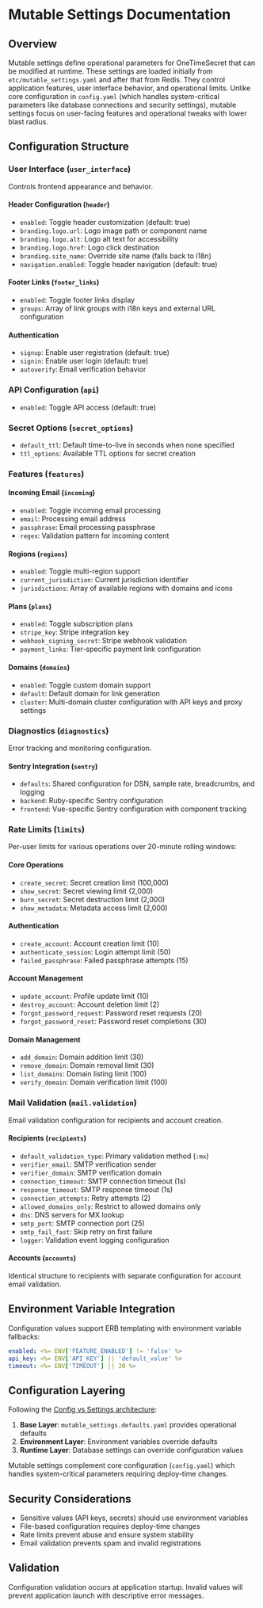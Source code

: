 # Mutable Settings Documentation

## Overview

Mutable settings define operational parameters for OneTimeSecret that can be modified at runtime. These settings are loaded initially from `etc/mutable_settings.yaml` and after that from Redis. They control application features, user interface behavior, and operational limits. Unlike core configuration in `config.yaml` (which handles system-critical parameters like database connections and security settings), mutable settings focus on user-facing features and operational tweaks with lower blast radius.

## Configuration Structure

### User Interface (`user_interface`)

Controls frontend appearance and behavior.

#### Header Configuration (`header`)
- `enabled`: Toggle header customization (default: true)
- `branding.logo.url`: Logo image path or component name
- `branding.logo.alt`: Logo alt text for accessibility
- `branding.logo.href`: Logo click destination
- `branding.site_name`: Override site name (falls back to i18n)
- `navigation.enabled`: Toggle header navigation (default: true)

#### Footer Links (`footer_links`)
- `enabled`: Toggle footer links display
- `groups`: Array of link groups with i18n keys and external URL configuration

#### Authentication
- `signup`: Enable user registration (default: true)
- `signin`: Enable user login (default: true)
- `autoverify`: Email verification behavior

### API Configuration (`api`)
- `enabled`: Toggle API access (default: true)

### Secret Options (`secret_options`)
- `default_ttl`: Default time-to-live in seconds when none specified
- `ttl_options`: Available TTL options for secret creation

### Features (`features`)

#### Incoming Email (`incoming`)
- `enabled`: Toggle incoming email processing
- `email`: Processing email address
- `passphrase`: Email processing passphrase
- `regex`: Validation pattern for incoming content

#### Regions (`regions`)
- `enabled`: Toggle multi-region support
- `current_jurisdiction`: Current jurisdiction identifier
- `jurisdictions`: Array of available regions with domains and icons

#### Plans (`plans`)
- `enabled`: Toggle subscription plans
- `stripe_key`: Stripe integration key
- `webhook_signing_secret`: Stripe webhook validation
- `payment_links`: Tier-specific payment link configuration

#### Domains (`domains`)
- `enabled`: Toggle custom domain support
- `default`: Default domain for link generation
- `cluster`: Multi-domain cluster configuration with API keys and proxy settings

### Diagnostics (`diagnostics`)

Error tracking and monitoring configuration.

#### Sentry Integration (`sentry`)
- `defaults`: Shared configuration for DSN, sample rate, breadcrumbs, and logging
- `backend`: Ruby-specific Sentry configuration
- `frontend`: Vue-specific Sentry configuration with component tracking

### Rate Limits (`limits`)

Per-user limits for various operations over 20-minute rolling windows:

#### Core Operations
- `create_secret`: Secret creation limit (100,000)
- `show_secret`: Secret viewing limit (2,000)
- `burn_secret`: Secret destruction limit (2,000)
- `show_metadata`: Metadata access limit (2,000)

#### Authentication
- `create_account`: Account creation limit (10)
- `authenticate_session`: Login attempt limit (50)
- `failed_passphrase`: Failed passphrase attempts (15)

#### Account Management
- `update_account`: Profile update limit (10)
- `destroy_account`: Account deletion limit (2)
- `forgot_password_request`: Password reset requests (20)
- `forgot_password_reset`: Password reset completions (30)

#### Domain Management
- `add_domain`: Domain addition limit (30)
- `remove_domain`: Domain removal limit (30)
- `list_domains`: Domain listing limit (100)
- `verify_domain`: Domain verification limit (100)

### Mail Validation (`mail.validation`)

Email validation configuration for recipients and account creation.

#### Recipients (`recipients`)
- `default_validation_type`: Primary validation method (`:mx`)
- `verifier_email`: SMTP verification sender
- `verifier_domain`: SMTP verification domain
- `connection_timeout`: SMTP connection timeout (1s)
- `response_timeout`: SMTP response timeout (1s)
- `connection_attempts`: Retry attempts (2)
- `allowed_domains_only`: Restrict to allowed domains only
- `dns`: DNS servers for MX lookup
- `smtp_port`: SMTP connection port (25)
- `smtp_fail_fast`: Skip retry on first failure
- `logger`: Validation event logging configuration

#### Accounts (`accounts`)
Identical structure to recipients with separate configuration for account email validation.

## Environment Variable Integration

Configuration values support ERB templating with environment variable fallbacks:

```yaml
enabled: <%= ENV['FEATURE_ENABLED'] != 'false' %>
api_key: <%= ENV['API_KEY'] || 'default_value' %>
timeout: <%= ENV['TIMEOUT'] || 30 %>
```

## Configuration Layering

Following the [Config vs Settings architecture](../architecture/config-vs-settings.md):

1. **Base Layer**: `mutable_settings.defaults.yaml` provides operational defaults
2. **Environment Layer**: Environment variables override defaults
3. **Runtime Layer**: Database settings can override configuration values

Mutable settings complement core configuration (`config.yaml`) which handles system-critical parameters requiring deploy-time changes.

## Security Considerations

- Sensitive values (API keys, secrets) should use environment variables
- File-based configuration requires deploy-time changes
- Rate limits prevent abuse and ensure system stability
- Email validation prevents spam and invalid registrations

## Validation

Configuration validation occurs at application startup. Invalid values will prevent application launch with descriptive error messages.
